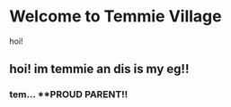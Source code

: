 # **Welcome to Temmie Village**
hoi!
## **hoi! im temmie an dis is my eg!!**
### tem... **PROUD PARENT!!
